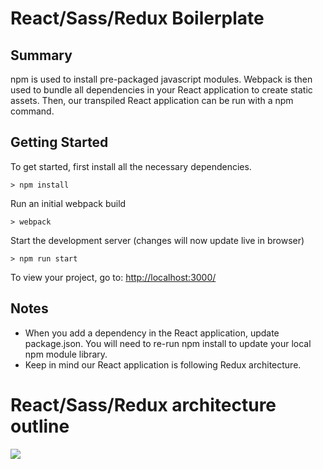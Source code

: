 # React/Sass/Redux Boilerplate

## Summary
npm is used to install pre-packaged javascript modules. Webpack is then used to bundle all dependencies in your React application to create static assets. Then, our transpiled React application can be run with a npm command.


## Getting Started

To get started, first install all the necessary dependencies.
```
> npm install
```

Run an initial webpack build
```
> webpack
```

Start the development server (changes will now update live in browser)
```
> npm run start
```

To view your project, go to: [http://localhost:3000/](http://localhost:3000/)

## Notes
* When you add a dependency in the React application, update package.json. You will need to re-run npm install to update your local npm module library.
* Keep in mind our React application is following Redux architecture.


# React/Sass/Redux architecture outline

![](http://i.imgur.com/DUiL9yn.png)
